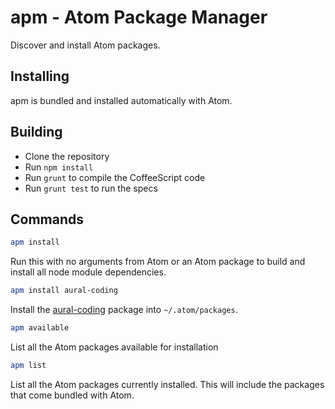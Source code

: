 # apm - Atom Package Manager

Discover and install Atom packages.

## Installing

apm is bundled and installed automatically with Atom.

## Building
  * Clone the repository
  * Run `npm install`
  * Run `grunt` to compile the CoffeeScript code
  * Run `grunt test` to run the specs

## Commands

```sh
apm install
```

Run this with no arguments from Atom or an Atom package to build and install
all node module dependencies.

```sh
apm install aural-coding
```

Install the [aural-coding](https://github.com/atom/aural-coding/) package
into `~/.atom/packages`.

```sh
apm available
```

List all the Atom packages available for installation

```sh
apm list
```

List all the Atom packages currently installed.  This will include the packages
that come bundled with Atom.

